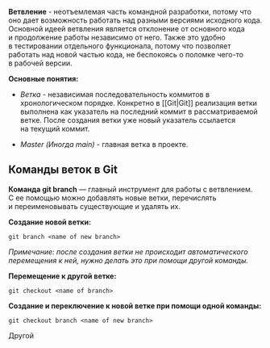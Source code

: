 **Ветвление** - неотъемлемая часть командной разработки, потому что оно дает возможность работать над разными версиями исходного кода. Основной идеей ветвления является отклонение от основного кода и продолжение работы независимо от него. Также это удобно в тестировании отдельного функционала, потому что позволяет работать над новой частью кода, не беспокоясь о поломке чего-то в рабочей версии.

**Основные понятия:**

- *Ветка* - независимая последовательность коммитов в хронологическом порядке. Конкретно в [[Git|Git]] реализация ветки выполнена как указатель на последний коммит в рассматриваемой ветке. После создания ветки уже новый указатель ссылается на текущий коммит.

- *Master (Иногда main)* - главная ветка в проекте.

## Команды веток в Git

**Команда git branch** — главный инструмент для работы с ветвлением. С ее помощью можно добавлять новые ветки, перечислять и переименовывать существующие и удалять их.

**Создание новой ветки:**

```Shell
git branch <name of new branch>
```

*Примечание: после создания ветки не происходит автоматического перемещения к ней, нужно делать это при помощи другой команды.*

**Перемещение к другой ветке:**

```Shell
git checkout <name of branch>
```

**Создание и переключение к новой ветке при помощи одной команды:**

```Shell
git checkout branch <name of new branch>
```

Другой